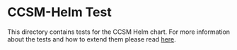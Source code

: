 # CCSM-Helm Test
This directory contains tests for the CCSM Helm chart. For more information about the tests and how to extend them please read [here](/CONTRIBUTING.md#tests).